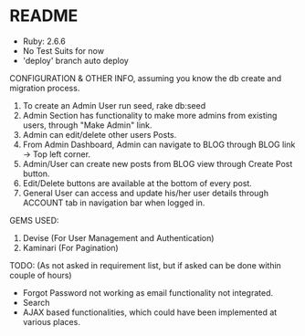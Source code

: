 # README

* Ruby: 2.6.6
* No Test Suits for now
* 'deploy' branch auto deploy

CONFIGURATION & OTHER INFO, assuming you know the db create and migration process.
1. To create an Admin User run seed, 
    rake db:seed
2. Admin Section has functionality to make more admins from existing users, through "Make Admin" link.
3. Admin can edit/delete other users Posts.
4. From Admin Dashboard, Admin can navigate to BLOG through BLOG link -> Top left corner.
5. Admin/User can create new posts from BLOG view through Create Post button.
6. Edit/Delete buttons are available at the bottom of every post.
7. General User can access and update his/her user details through ACCOUNT tab in navigation bar when logged in.

GEMS USED:

1. Devise (For User Management and Authentication)
2. Kaminari (For Pagination)

TODO: (As not asked in requirement list, but if asked can be done within couple of hours)
* Forgot Password not working as email functionality not integrated.
* Search
* AJAX based functionalities, which could have been implemented at various places.
